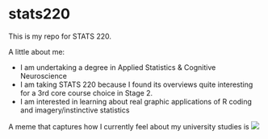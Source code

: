 # stats220

This is my repo for STATS 220. 

A little about me:

- I am undertaking a degree in Applied Statistics & Cognitive Neuroscience
- I am taking STATS 220 because I found its overviews quite interesting for a 3rd core course choice in Stage 2.
- I am interested in learning about real graphic applications of R coding and imagery/instinctive statistics

A meme that captures how I currently feel about my university studies is ![]([https://c.tenor.com/8druEACXtX8AAAAd/tenor.gif](https://media1.tenor.com/m/Pa3SHW2PCX0AAAAd/done-im.gif))
